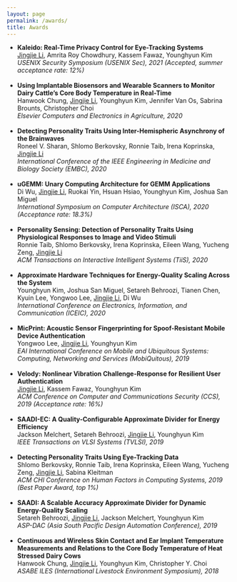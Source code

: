 ```yaml
---
layout: page
permalink: /awards/
title: Awards
---
```


<!-- Here is a non-exhaustive list of my non-research projects. My research work can be found <a href="/research">here</a>. You can also check out my Github profile <a href="">here</a> for a complete list of my projects.
 -->
<ul>
	<li>
		<b>Kaleido: Real-Time Privacy Control for Eye-Tracking Systems</b><br> <u>Jingjie Li</u>, Amrita Roy Chowdhury, Kassem Fawaz, Younghyun Kim <br>
		<em>USENIX Security Symposium (USENIX Sec), 2021 (Accepted, summer acceptance rate: 12%)</em><br>
	</li><br>
	<li>
		<b>Using Implantable Biosensors and Wearable Scanners to Monitor Dairy Cattle’s Core Body Temperature in Real-Time</b><br> Hanwook Chung, <u>Jingjie Li</u>, Younghyun Kim, Jennifer Van Os, Sabrina Brounts, Christopher Choi <br>
		<em>Elsevier Computers and Electronics in Agriculture, 2020</em><br>
	</li><br>
	<li>
		<b>Detecting Personality Traits Using Inter-Hemispheric Asynchrony of the Brainwaves</b><br> Roneel V. Sharan, Shlomo Berkovsky, Ronnie Taib, Irena Koprinska, <u>Jingjie Li</u> <br>
		<em>International Conference of the IEEE Engineering in Medicine and Biology Society (EMBC), 2020</em><br>
	</li><br>
	<li>
		<b>uGEMM: Unary Computing Architecture for GEMM Applications</b><br> Di Wu, <u>Jingjie Li</u>, Ruokai Yin, Hsuan Hsiao, Younghyun Kim, Joshua San Miguel <br>
		<em>International Symposium on Computer Architecture (ISCA), 2020 (Acceptance rate: 18.3%)</em><br>
	</li><br>
	<li>
		<b>Personality Sensing: Detection of Personality Traits Using Physiological Responses to Image and Video Stimuli</b><br> Ronnie Taib, Shlomo Berkovsky, Irena Koprinska, Eileen Wang, Yucheng Zeng, <u>Jingjie Li</u> <br>
		<em>ACM Transactions on Interactive Intelligent Systems (TiiS), 2020 </em><br>
	</li><br>
	<li>
		<b>Approximate Hardware Techniques for Energy-Quality Scaling Across the System</b><br> Younghyun Kim, Joshua San Miguel, Setareh Behroozi, Tianen Chen, Kyuin Lee, Yongwoo Lee, <u>Jingjie Li</u>, Di Wu <br>
		<em>International Conference on Electronics, Information, and Communication (ICEIC), 2020 </em><br>
	</li><br>
	<li>
		<b>MicPrint: Acoustic Sensor Fingerprinting for Spoof-Resistant Mobile Device Authentication</b><br> Yongwoo Lee, <u>Jingjie Li</u>, Younghyun Kim <br>
		<em>EAI International Conference on Mobile and Ubiquitous Systems: Computing, Networking and Services (MobiQuitous), 2019 </em><br>
	</li><br>
	<li>
		<b>Velody: Nonlinear Vibration Challenge-Response for Resilient User Authentication</b><br> <u>Jingjie Li</u>, Kassem Fawaz, Younghyun Kim <br>
		<em>ACM Conference on Computer and Communications Security (CCS), 2019 (Acceptance rate: 16%) </em><br>
	</li><br>
	<li>
		<b>SAADI-EC: A Quality-Configurable Approximate Divider for Energy Efficiency</b><br> Jackson Melchert, Setareh Behroozi, <u>Jingjie Li</u>, Younghyun Kim <br>
		<em>IEEE Transactions on VLSI Systems (TVLSI), 2019 </em><br>
	</li><br>
	<li>
		<b>Detecting Personality Traits Using Eye-Tracking Data</b><br> Shlomo Berkovsky, Ronnie Taib, Irena Koprinska, Eileen Wang, Yucheng Zeng, <u>Jingjie Li</u>, Sabina Kleitman <br>
		<em>ACM CHI Conference on Human Factors in Computing Systems, 2019 (Best Paper Award, top 1%) </em><br>
	</li><br>
	<li>
		<b>SAADI: A Scalable Accuracy Approximate Divider for Dynamic Energy-Quality Scaling</b><br> Setareh Behroozi, <u>Jingjie Li</u>, Jackson Melchert, Younghyun Kim <br>
		<em>ASP-DAC (Asia South Pacific Design Automation Conference), 2019 </em><br>
	</li><br>
	<li>
		<b>Continuous and Wireless Skin Contact and Ear Implant Temperature Measurements and Relations to the Core Body Temperature of Heat Stressed Dairy Cows</b><br> Hanwook Chung, <u>Jingjie Li</u>, Younghyun Kim, Christopher Y. Choi <br>
		<em>ASABE ILES (International Livestock Environment Symposium), 2018 </em><br>
	</li><br>
</ul>

<!-- 
	<li>
		<b>Project title #2</b>: Give a brief description of your second project here. You can link the relevant research paper(s), report, code repository and any other detail(s) by editing <i>projects.md</i> file<br>
		<a href=""><div class="color-button">paper</div></a><a href="project_1.pdf"><div class="color-button">report</div></a><a href=""><div class="color-button">code</div></a>
	</li><br> -->